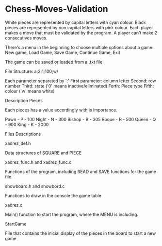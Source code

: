 # Chess-Moves-Validation

White pieces are represented by capital letters with cyan colour. Black pieces are represented by non capital letters with pink colour. 
Each player makes a move that must be validated by the program. A player can't make 2 consecutives moves.

There's a menu in the beginning to choose multiple options about a game: New game, Load Game, Save Game, Continue Game, Exit

The game can be saved or loaded from a .txt file

File Structure:
  a;2;1;100;w/

  Each parameter separated by ';'
  First parameter: column letter
  Second: row number
  Third: state ('0' means inactive/eliminated)
  Forth: Piece type
  Fifth: colour ('w' means white)

Description Pieces

  Each pieces has a value accordingly with is importance.

  Pawn   - P - 100
  Night  - N - 300
  Bishop - B - 305
  Roque  - R - 500
  Queen  - Q - 900
  King   - K - 2000
  
  Files Descriptions
  
  xadrez_def.h
  
  Data structures of SQUARE and PIECE
  
  xadrez_func.h and xadrez_func.c
  
  Functions of the program, including READ and SAVE functions for the game file.
  
  showboard.h and showbord.c
  
  Functions to draw in the console the game table
  
  xadrez.c
  
  Main() function to start the program, where the MENU is including.
  
  StartGame
  
  File that contains the inicial display of the pieces in the board to start a new game
